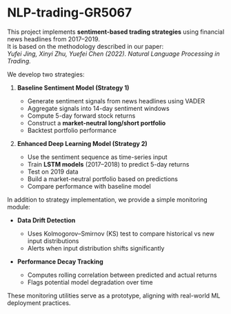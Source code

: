 # NLP-trading-GR5067

This project implements **sentiment-based trading strategies** using financial news headlines from 2017–2019.  
It is based on the methodology described in our paper:  
*Yufei Jing, Xinyi Zhu, Yuefei Chen (2022). Natural Language Processing in Trading.*

We develop two strategies:

1. **Baseline Sentiment Model (Strategy 1)**  
   - Generate sentiment signals from news headlines using VADER  
   - Aggregate signals into 14-day sentiment windows  
   - Compute 5-day forward stock returns  
   - Construct a **market-neutral long/short portfolio**  
   - Backtest portfolio performance  

2. **Enhanced Deep Learning Model (Strategy 2)**  
   - Use the sentiment sequence as time-series input  
   - Train **LSTM models** (2017–2018) to predict 5-day returns  
   - Test on 2019 data  
   - Build a market-neutral portfolio based on predictions  
   - Compare performance with baseline model  

In addition to strategy implementation, we provide a simple monitoring module:

- **Data Drift Detection**  
  - Uses Kolmogorov–Smirnov (KS) test to compare historical vs new input distributions  
  - Alerts when input distribution shifts significantly  

- **Performance Decay Tracking**  
  - Computes rolling correlation between predicted and actual returns  
  - Flags potential model degradation over time  

These monitoring utilities serve as a prototype, aligning with real-world ML deployment practices.

